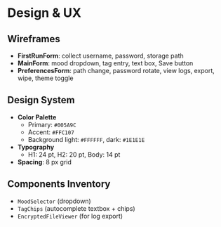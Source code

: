 # Design & UX

## Wireframes
- **FirstRunForm**: collect username, password, storage path  
- **MainForm**: mood dropdown, tag entry, text box, Save button  
- **PreferencesForm**: path change, password rotate, view logs, export, wipe, theme toggle  

## Design System
- **Color Palette**  
  - Primary: `#005A9C`  
  - Accent: `#FFC107`  
  - Background light: `#FFFFFF`, dark: `#1E1E1E`  
- **Typography**  
  - H1: 24 pt, H2: 20 pt, Body: 14 pt  
- **Spacing**: 8 px grid  

## Components Inventory
- `MoodSelector` (dropdown)  
- `TagChips` (autocomplete textbox + chips)  
- `EncryptedFileViewer` (for log export)  
